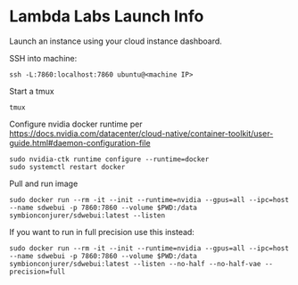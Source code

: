 # Lambda Labs Launch Info

Launch an instance using your cloud instance dashboard.

SSH into machine:

```
ssh -L:7860:localhost:7860 ubuntu@<machine IP>
```

Start a tmux

```
tmux
```

Configure nvidia docker runtime per https://docs.nvidia.com/datacenter/cloud-native/container-toolkit/user-guide.html#daemon-configuration-file

```
sudo nvidia-ctk runtime configure --runtime=docker
sudo systemctl restart docker
```

Pull and run image

```
sudo docker run --rm -it --init --runtime=nvidia --gpus=all --ipc=host --name sdwebui -p 7860:7860 --volume $PWD:/data symbionconjurer/sdwebui:latest --listen 
```

If you want to run in full precision use this instead:

```
sudo docker run --rm -it --init --runtime=nvidia --gpus=all --ipc=host --name sdwebui -p 7860:7860 --volume $PWD:/data symbionconjurer/sdwebui:latest --listen --no-half --no-half-vae --precision=full
```